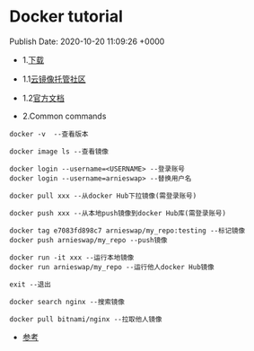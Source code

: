 # Docker tutorial
Publish Date: 2020-10-20 11:09:26 +0000

- 1.[下载](https://docs.docker.com/engine/install/)

- 1.1[云镜像托管社区](https://hub.docker.com/)

- 1.2[官方文档](https://docs.docker.com/engine/)

- 2.Common commands

```
docker -v  --查看版本

docker image ls --查看镜像

docker login --username=<USERNAME> --登录账号
docker login --username=arnieswap> --替换用户名

docker pull xxx --从docker Hub下拉镜像(需登录账号)

docker push xxx --从本地push镜像到docker Hub库(需登录账号)

docker tag e7083fd898c7 arnieswap/my_repo:testing --标记镜像
docker push arnieswap/my_repo --push镜像

docker run -it xxx --运行本地镜像
docker run arnieswap/my_repo --运行他人docker Hub镜像

exit --退出

docker search nginx --搜索镜像

docker pull bitnami/nginx --拉取他人镜像
```

+ [参考](https://www.linux.com/training-tutorials/how-use-dockerhub/)

